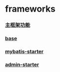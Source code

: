 # frameworks #
### <a href="README.md">主框架功能</a>
### <a href="https://github.com/zhangtao2020/frameworks/tree/master/base">base</a>
### <a href="https://github.com/zhangtao2020/frameworks/tree/master/mybatis-starter">mybatis-starter</a>
### <a href="https://github.com/zhangtao2020/frameworks/tree/master/admin-starter">admin-starter</a>
